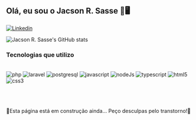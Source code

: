 ## Olá, eu sou o Jacson R. Sasse 🤙🖥️

[![Linkedin](https://img.shields.io/badge/LinkedIn-0077B5?style=for-the-badge&logo=linkedin&logoColor=white)](https://www.linkedin.com/in/jacson-rodrigo-sasse-1a9742143)

![Jacson R. Sasse's GitHub stats](https://github-readme-stats.vercel.app/api?username=jacsonrsasse&show_icons=true&bg_color=000&title_color=fff&icon_color=79ff97&text_color=9f9f9f)

### Tecnologias que utilizo
<div style="display: inline-block">
    <br/>
    <img align="center" alt="php" src="https://img.shields.io/badge/PHP-777BB4?style=for-the-badge&logo=php&logoColor=white"/>
    <img align="center" alt="laravel" src="https://img.shields.io/badge/Laravel-FF2D20?style=for-the-badge&logo=laravel&logoColor=white"/>
    <img align="center" alt="postgresql" src="https://img.shields.io/badge/PostgreSQL-316192?style=for-the-badge&logo=postgresql&logoColor=white"/>
    <img align="center" alt="javascript" src="https://img.shields.io/badge/JavaScript-F7DF1E?style=for-the-badge&logo=javascript&logoColor=black"/>
    <img align="center" alt="nodeJs" src="https://img.shields.io/badge/Node.js-43853D?style=for-the-badge&logo=node.js&logoColor=white"/>
    <img align="center" alt="typescript" src="https://img.shields.io/badge/TypeScript-007ACC?style=for-the-badge&logo=typescript&logoColor=white"/>
    <img align="center" alt="html5" src="https://img.shields.io/badge/HTML5-E34F26?style=for-the-badge&logo=html5&logoColor=white"/>
    <img align="center" alt="css3" src="https://img.shields.io/badge/CSS3-1572B6?style=for-the-badge&logo=css3&logoColor=white"/>
</div><br/><br/><br/><br/>

<p>🔨Esta página está em construção ainda... Peço desculpas pelo transtorno!🔨</p>

<!--- https://github.com/anuraghazra/github-readme-stats >
